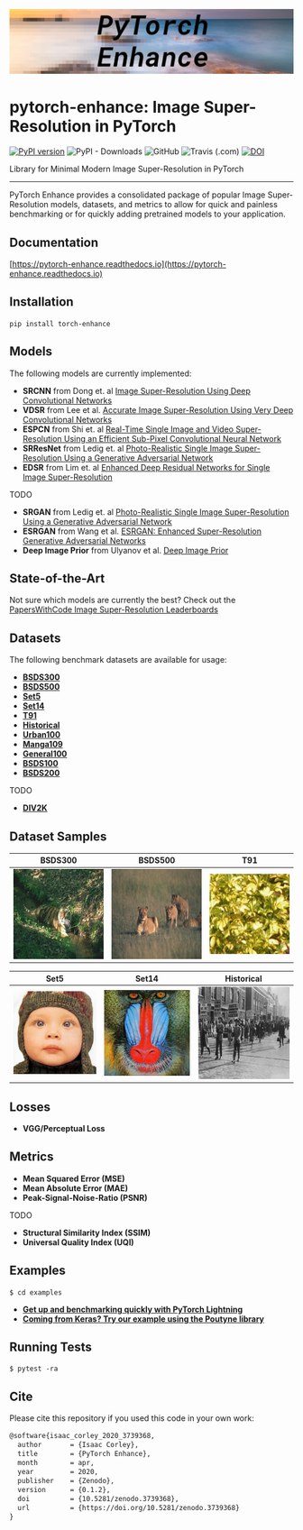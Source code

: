 ![](assets/pytorch-enhance-logo-cropped.png)

# pytorch-enhance: Image Super-Resolution in PyTorch
[![PyPI version](https://badge.fury.io/py/torch-enhance.svg)](https://badge.fury.io/py/torch-enhance)
![PyPI - Downloads](https://img.shields.io/pypi/dm/torch-enhance?style=plastic)
![GitHub](https://img.shields.io/github/license/IsaacCorley/pytorch-enhance?style=plastic)
![Travis (.com)](https://img.shields.io/travis/com/IsaacCorley/pytorch-enhance?style=plastic)
[![DOI](https://zenodo.org/badge/DOI/10.5281/zenodo.3739368.svg)](https://doi.org/10.5281/zenodo.3739368)

Library for Minimal Modern Image Super-Resolution in PyTorch


--------------------------------------------------------------------------------
PyTorch Enhance provides a consolidated package of popular Image Super-Resolution models, datasets, and metrics to allow for quick and painless benchmarking or for quickly adding pretrained models to your application.

## Documentation

[https://pytorch-enhance.readthedocs.io](https://pytorch-enhance.readthedocs.io)

## Installation

```
pip install torch-enhance
```


## Models
The following models are currently implemented:

* **SRCNN** from Dong et. al [Image Super-Resolution Using Deep Convolutional Networks](https://arxiv.org/pdf/1501.00092v3.pdf)
* **VDSR** from Lee et al. [Accurate Image Super-Resolution Using Very Deep Convolutional Networks](https://arxiv.org/pdf/1511.04587.pdf)
* **ESPCN** from Shi et. al [Real-Time Single Image and Video Super-Resolution Using an Efficient Sub-Pixel Convolutional Neural Network](https://arxiv.org/pdf/1609.05158v2.pdf)
* **SRResNet** from Ledig et. al [Photo-Realistic Single Image Super-Resolution Using a Generative Adversarial Network](https://arxiv.org/pdf/1609.04802v5.pdf)
* **EDSR** from Lim et. al [Enhanced Deep Residual Networks for Single Image Super-Resolution](https://arxiv.org/pdf/1707.02921v1.pdf)


TODO

* **SRGAN** from Ledig et. al [Photo-Realistic Single Image Super-Resolution Using a Generative Adversarial Network](https://arxiv.org/pdf/1609.04802v5.pdf)
* **ESRGAN** from Wang et al. [ESRGAN: Enhanced Super-Resolution Generative Adversarial Networks](https://arxiv.org/pdf/1809.00219v2.pdf)
* **Deep Image Prior** from Ulyanov et al. [Deep Image Prior](https://arxiv.org/pdf/1711.10925.pdf)


## State-of-the-Art
Not sure which models are currently the best? Check out the [PapersWithCode Image Super-Resolution Leaderboards](https://paperswithcode.com/task/image-super-resolution)


## Datasets
The following benchmark datasets are available for usage:

* **[BSDS300](https://www2.eecs.berkeley.edu/Research/Projects/CS/vision/bsds/)**
* **[BSDS500](https://www2.eecs.berkeley.edu/Research/Projects/CS/vision/grouping/resources.html)**
* **[Set5](https://drive.google.com/drive/folders/1pRmhEmmY-tPF7uH8DuVthfHoApZWJ1QU)**
* **[Set14](https://drive.google.com/drive/folders/1pRmhEmmY-tPF7uH8DuVthfHoApZWJ1QU)**
* **[T91](https://drive.google.com/drive/folders/1pRmhEmmY-tPF7uH8DuVthfHoApZWJ1QU)**
* **[Historical](https://drive.google.com/drive/folders/1pRmhEmmY-tPF7uH8DuVthfHoApZWJ1QU)**
* **[Urban100](https://drive.google.com/drive/folders/1pRmhEmmY-tPF7uH8DuVthfHoApZWJ1QU)**
* **[Manga109](https://drive.google.com/drive/folders/1pRmhEmmY-tPF7uH8DuVthfHoApZWJ1QU)**
* **[General100](https://drive.google.com/drive/folders/1pRmhEmmY-tPF7uH8DuVthfHoApZWJ1QU)**
* **[BSDS100](https://drive.google.com/drive/folders/1pRmhEmmY-tPF7uH8DuVthfHoApZWJ1QU)**
* **[BSDS200](https://drive.google.com/drive/folders/1pRmhEmmY-tPF7uH8DuVthfHoApZWJ1QU)**

TODO

* **[DIV2K](https://data.vision.ee.ethz.ch/cvl/DIV2K/)**


## Dataset Samples

**BSDS300**                 |  **BSDS500**              |   **T91**
:-------------------------:|:-------------------------:|:-------------------------:
![](assets/BSDS300.gif)  |  ![](assets/BSDS500.gif)     | ![](assets/T91.gif) 

**Set5**                    |  **Set14**                |   **Historical**
:-------------------------:|:-------------------------:|:-------------------------:
![](assets/Set5.gif)  |  ![](assets/Set14.gif)          | ![](assets/Historical.gif) 

## Losses

* **VGG/Perceptual Loss**

## Metrics

* **Mean Squared Error (MSE)**
* **Mean Absolute Error (MAE)**
* **Peak-Signal-Noise-Ratio (PSNR)**

TODO

* **Structural Similarity Index (SSIM)**
* **Universal Quality Index (UQI)**


## Examples

```
$ cd examples
```

* **[Get up and benchmarking quickly with PyTorch Lightning](examples/pytorch_lightning_example.py)**
* **[Coming from Keras? Try our example using the Poutyne library](examples/poutyne_example.py)**

## Running Tests

```
$ pytest -ra
```

## Cite

Please cite this repository if you used this code in your own work:

```
@software{isaac_corley_2020_3739368,
  author       = {Isaac Corley},
  title        = {PyTorch Enhance},
  month        = apr,
  year         = 2020,
  publisher    = {Zenodo},
  version      = {0.1.2},
  doi          = {10.5281/zenodo.3739368},
  url          = {https://doi.org/10.5281/zenodo.3739368}
}
```
